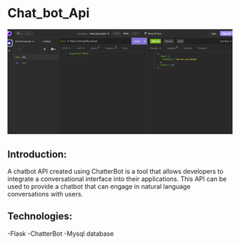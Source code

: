 # Chat_bot_Api

![Api](assets/api.png)


## Introduction:
A chatbot API created using ChatterBot is a tool that allows developers to integrate a conversational interface into their applications. This API can be used to provide a chatbot that can engage in natural language conversations with users.

## Technologies:
-Flask
-ChatterBot
-Mysql database


